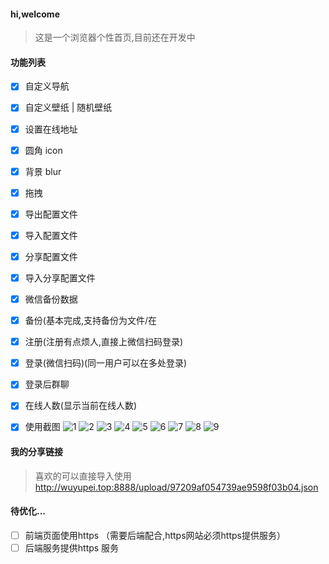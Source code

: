 #### hi,welcome

> 这是一个浏览器个性首页,目前还在开发中

#### 功能列表

- [x] 自定义导航
- [x] 自定义壁纸 | 随机壁纸
- [x] 设置在线地址
- [x] 圆角 icon
- [x] 背景 blur
- [x] 拖拽
- [x] 导出配置文件
- [x] 导入配置文件
- [x] 分享配置文件
- [x] 导入分享配置文件
- [x] 微信备份数据
- [x] 备份(基本完成,支持备份为文件/在

- [x] 注册(注册有点烦人,直接上微信扫码登录)
- [x] 登录(微信扫码)(同一用户可以在多处登录)

- [x] 登录后群聊
- [x] 在线人数(显示当前在线人数)
- [x] 使用截图
      ![1](http://wuyupei.top:7878/upload/1.png)
      ![2](http://wuyupei.top:7878/upload/2.png)
      ![3](http://wuyupei.top:7878/upload/3.png)
      ![4](http://wuyupei.top:7878/upload/4.png)
      ![5](http://wuyupei.top:7878/upload/5.png)
      ![6](http://wuyupei.top:7878/upload/6.png)
      ![7](http://wuyupei.top:7878/upload/7.png)
      ![8](http://wuyupei.top:7878/upload/8.png)
      ![9](http://wuyupei.top:7878/upload/9.png)

#### 我的分享链接

> 喜欢的可以直接导入使用
> http://wuyupei.top:8888/upload/97209af054739ae9598f03b04.json

#### 待优化...

- [ ] 前端页面使用https （需要后端配合,https网站必须https提供服务）
- [ ] 后端服务提供https 服务
